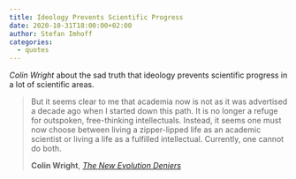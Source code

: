 ```yaml
---
title: Ideology Prevents Scientific Progress
date: 2020-10-31T18:00:00+02:00
author: Stefan Imhoff
categories:
  - quotes
---
```


_Colin Wright_ about the sad truth that ideology prevents scientific progress in a lot of scientific areas.

> But it seems clear to me that academia now is not as it was advertised a decade ago when I started down this path. It is no longer a refuge for outspoken, free-thinking intellectuals. Instead, it seems one must now choose between living a zipper-lipped life as an academic scientist or living a life as a fulfilled intellectual. Currently, one cannot do both.
>
> **Colin Wright**, _[The New Evolution Deniers](https://quillette.com/2018/11/30/the-new-evolution-deniers/)_

